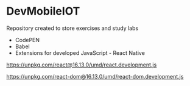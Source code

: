 # DevMobileIOT
Repository created to store exercises and study labs 


- CodePEN
- Babel
- Extensions for developed JavaScript - React Native

https://unpkg.com/react@16.13.0/umd/react.development.js

https://unpkg.com/react-dom@16.13.0/umd/react-dom.development.js

